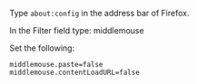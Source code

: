 Type `about:config` in the address bar of Firefox.

In the Filter field type: middlemouse

Set the following:

```
middlemouse.paste=false
middlemouse.contentLoadURL=false
```